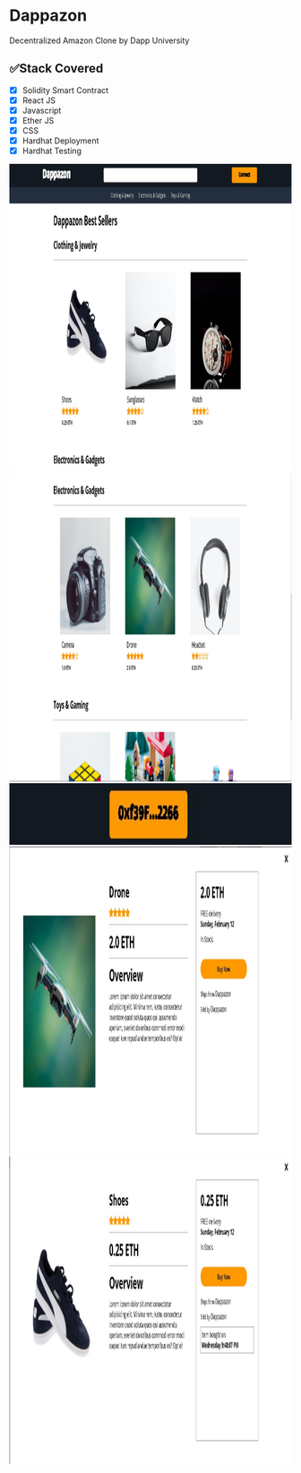 # Dappazon

Decentralized Amazon Clone by Dapp University

## ✅Stack Covered

- [x] Solidity Smart Contract
- [x] React JS
- [x] Javascript
- [x] Ether JS
- [x] CSS
- [x] Hardhat Deployment
- [x] Hardhat Testing

<img src="https://github.com/Coollaitar/Dappazon/blob/main/i1.jpg" width="1000" height="550" />

<img src="https://github.com/Coollaitar/Dappazon/blob/main/i2.jpg" width="1000" height="550" />
<img src="https://github.com/Coollaitar/Dappazon/blob/main/i3.jpg" width="1000" height="110" />
<img src="https://github.com/Coollaitar/Dappazon/blob/main/i4.jpg" width="1000" height="550" />
<img src="https://github.com/Coollaitar/Dappazon/blob/main/i5.jpg" width="1000" height="550" />
